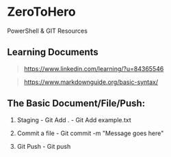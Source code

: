 # ZeroToHero
PowerShell &amp; GIT Resources
## Learning Documents

> https://www.linkedin.com/learning/?u=84365546

> https://www.markdownguide.org/basic-syntax/

## The Basic Document/File/Push:

1. Staging
        -  Git Add .
        -  Git Add example.txt

2. Commit a file
        - Git commit -m "Message goes here"

3. Git Push
        - Git push
